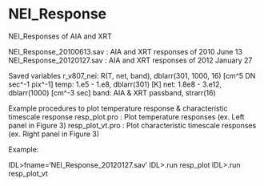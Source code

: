 # NEI_Response
NEI_Responses of AIA and XRT

NEI_Response_20100613.sav : AIA and XRT responses of 2010 June 13
NEI_Response_20120127.sav : AIA and XRT responses of 2012 January 27

Saved variables
r_v807_nei: R(T, net, band), dblarr(301, 1000, 16) [cm^5 DN sec^-1 pix^-1]
temp: 1.e5 - 1.e8, dblarr(301) [K]
net: 1.8e8 - 3.e12, dblarr(1000) [cm^-3 sec]
band: AIA & XRT passband, strarr(16)

Example procedures to plot temperature response & characteristic timescale response
resp_plot.pro : Plot temperature responses (ex. Left panel in Figure 3)
resp_plot_vt.pro : Plot characteristic timescale responses (ex. Right panel in Figure 3)

Example:

IDL>fname=‘NEI_Response_20120127.sav’
IDL>.run resp_plot
IDL>.run resp_plot_vt
